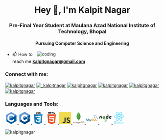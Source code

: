 


<h1 align="center">Hey 👋, I'm Kalpit Nagar</h1>
<h3 align="center">Pre-Final Year Student at Maulana Azad National Institute of Technology, Bhopal</h3>
<h4 align="center">Pursuing Computer Science and Engineering</h2>

<img align="right" alt="coding" width="400" src="https://media.giphy.com/media/K5kfQExKk731K/giphy.gif">

- 📫 How to reach me **kalpitgnagar@gmail.com**

<h3 align="left">Connect with me:</h3>
<p align="left">
<a href="https://linkedin.com/in/kalpitgnagar" target="blank"><img align="center" src="https://raw.githubusercontent.com/rahuldkjain/github-profile-readme-generator/master/src/images/icons/Social/linked-in-alt.svg" alt="kalpitgnagar" height="30" width="40" /></a>
<a href="https://instagram.com/_kalpitnagar" target="blank"><img align="center" src="https://raw.githubusercontent.com/rahuldkjain/github-profile-readme-generator/master/src/images/icons/Social/instagram.svg" alt="_kalpitnagar" height="30" width="40" /></a>
<a href="https://www.codechef.com/users/kalpitgnagar" target="blank"><img align="center" src="https://cdn.jsdelivr.net/npm/simple-icons@3.1.0/icons/codechef.svg" alt="kalpitgnagar" height="30" width="40" /></a>
<a href="https://codeforces.com/profile/kalpitgnagar" target="blank"><img align="center" src="https://raw.githubusercontent.com/rahuldkjain/github-profile-readme-generator/master/src/images/icons/Social/codeforces.svg" alt="kalpitgnagar" height="30" width="40" /></a>
<a href="https://www.leetcode.com/kalpitgnagar" target="blank"><img align="center" src="https://raw.githubusercontent.com/rahuldkjain/github-profile-readme-generator/master/src/images/icons/Social/leet-code.svg" alt="kalpitgnagar" height="30" width="40" /></a>
<a href="https://auth.geeksforgeeks.org/user/kalpitgnagar" target="blank"><img align="center" src="https://raw.githubusercontent.com/rahuldkjain/github-profile-readme-generator/master/src/images/icons/Social/geeks-for-geeks.svg" alt="kalpitgnagar" height="30" width="40" /></a>
</p>

<h3 align="left">Languages and Tools:</h3>
<p align="left"> <a href="https://www.cprogramming.com/" target="_blank" rel="noreferrer"> <img src="https://raw.githubusercontent.com/devicons/devicon/master/icons/c/c-original.svg" alt="c" width="40" height="40"/> </a> <a href="https://www.w3schools.com/cpp/" target="_blank" rel="noreferrer"> <img src="https://raw.githubusercontent.com/devicons/devicon/master/icons/cplusplus/cplusplus-original.svg" alt="cplusplus" width="40" height="40"/> </a> <a href="https://www.w3schools.com/css/" target="_blank" rel="noreferrer"> <img src="https://raw.githubusercontent.com/devicons/devicon/master/icons/css3/css3-original-wordmark.svg" alt="css3" width="40" height="40"/> </a> <a href="https://www.w3.org/html/" target="_blank" rel="noreferrer"> <img src="https://raw.githubusercontent.com/devicons/devicon/master/icons/html5/html5-original-wordmark.svg" alt="html5" width="40" height="40"/> </a> <a href="https://developer.mozilla.org/en-US/docs/Web/JavaScript" target="_blank" rel="noreferrer"> <img src="https://raw.githubusercontent.com/devicons/devicon/master/icons/javascript/javascript-original.svg" alt="javascript" width="40" height="40"/> </a> <a href="https://www.mongodb.com/" target="_blank" rel="noreferrer"> <img src="https://raw.githubusercontent.com/devicons/devicon/master/icons/mongodb/mongodb-original-wordmark.svg" alt="mongodb" width="40" height="40"/> </a> <a href="https://www.mysql.com/" target="_blank" rel="noreferrer"> <img src="https://raw.githubusercontent.com/devicons/devicon/master/icons/mysql/mysql-original-wordmark.svg" alt="mysql" width="40" height="40"/> </a> <a href="https://nodejs.org" target="_blank" rel="noreferrer"> <img src="https://raw.githubusercontent.com/devicons/devicon/master/icons/nodejs/nodejs-original-wordmark.svg" alt="nodejs" width="40" height="40"/> </a> <a href="https://reactjs.org/" target="_blank" rel="noreferrer"> <img src="https://raw.githubusercontent.com/devicons/devicon/master/icons/react/react-original-wordmark.svg" alt="react" width="40" height="40"/> </a> </p>

<p><img align="left" src="https://github-readme-stats.vercel.app/api/top-langs?username=kalpitgnagar&show_icons=true&locale=en&layout=compact" alt="kalpitgnagar" /></p>
